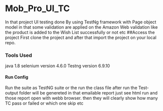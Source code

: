 # Mob_Pro_UI_TC
In that project UI testing done By using TestNg framework with Page object model
in that some validation are applied on the Amazon Web validation like the product is added to the Wish List successfully or not etc
##Access the project
First clone the project and after that import the project on your local repo.
### Tools Used
java 1.8
selenium version 4.6.0
Testng version 6.9.10

#### Run Config
Run the suite as TestNG suite or the run the class file after run the Test-output folder will be genereted in that emailable report just see html run
and those report open with webb browser. then they will clearly show how many TC pass or failed or which one skip etc
